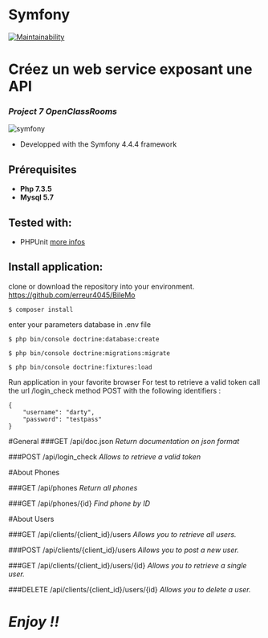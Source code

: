 # Symfony
[![Maintainability](https://api.codeclimate.com/v1/badges/770472da3b7b6b6cbbab/maintainability)](https://codeclimate.com/github/erreur4045/BileMo/maintainability)

Créez un web service exposant une API
==================================
### *Project 7 OpenClassRooms*

![symfony](https://d1pwix07io15pr.cloudfront.net/vd3200fdf32/images/logos/header-logo.svg)

* Developped with the Symfony 4.4.4 framework

## Prérequisites
* **Php 7.3.5**
* **Mysql 5.7**

## Tested with:
- PHPUnit [more infos](https://phpunit.de/)

## Install application:
clone or download the repository into your environment. https://github.com/erreur4045/BileMo

```
$ composer install
```
enter your parameters database in .env file
```
$ php bin/console doctrine:database:create
```
```
$ php bin/console doctrine:migrations:migrate
```
```
$ php bin/console doctrine:fixtures:load
```

Run application in your favorite browser
For test to retrieve a valid token call the url /login_check method POST with the following identifiers :
```
{
	"username": "darty",
	"password": "testpass"
}
```

#General
###GET​
/api​/doc.json 
*Return documentation on json format*

###POST​
/api​/login_check 
*Allows to retrieve a valid token*

#About Phones

###GET
​/api​/phones *Return all phones*

###GET
​/api​/phones​/{id} *Find phone by ID*

#About Users

###GET
​/api​/clients​/{client_id}​/users *Allows you to retrieve all users.*

###POST
​/api​/clients​/{client_id}​/users *Allows you to post a new user.*

###GET
​/api​/clients​/{client_id}​/users​/{id} *Allows you to retrieve a single user.*

###DELETE
​/api​/clients​/{client_id}​/users​/{id} *Allows you to delete a user.*

# *Enjoy !!*